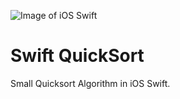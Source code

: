 ![Image of iOS Swift](https://airpair-blog.s3.amazonaws.com/wp-content/uploads/2014/07/swift.png)

Swift QuickSort
==============

Small Quicksort Algorithm in iOS Swift.
